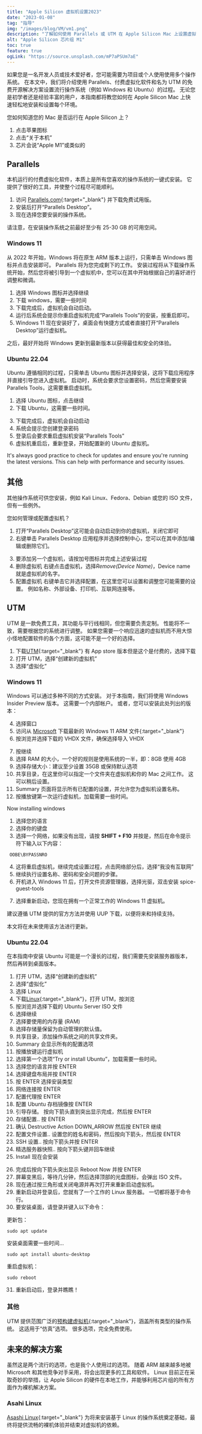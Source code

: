 ```yaml
---
title: "Apple Silicon 虚拟机设置2023"
date: "2023-01-08"
tag: "指导"
img: "/images/blog/VM/vm1.png"
description: "了解如何使用 Parallels 或 UTM 在 Apple Silicon Mac 上设置虚拟机。 我们的指南涵盖安装、配置和运行您的第一个虚拟机。"
alt: "Apple Silicon 芯片组 M1"
toc: true
feature: true
ogLink: "https://source.unsplash.com/mP7aPSUm7aE"
---
```


如果您是一名开发人员或技术爱好者，您可能需要为项目或个人使用使用多个操作系统。 在本文中，我们将介绍使用 Parallels、付费虚拟化软件和名为 UTM 的免费开源解决方案设置流行操作系统（例如 Windows 和 Ubuntu）的过程。 无论您是初学者还是经验丰富的用户，本指南都将教您如何在 Apple Silicon Mac 上快速轻松地安装和设置每个环境。

您如何知道您的 Mac 是否运行在 Apple Silicon 上？

1. 点击苹果图标
2. 点击“关于本机”
3. 芯片会说“Apple M1”或类似的

## Parallels

<Media source="/images/blog/VM/Parallels.webp" credit="Parallels / Xanzhu" alt="Parallels 虚拟机徽标"></Media>

本机运行的付费虚拟化软件，本质上是所有您喜欢的操作系统的一键式安装。 它提供了很好的工具，并使整个过程尽可能顺利。

1. 访问 [Parallels.com](https://www.parallels.com/products/desktop/trial/){:target="\_blank"} 并下载免费试用版。
2. 安装后打开“Parallels Desktop”。
3. 现在选择您要安装的操作系统。

<Media source="/images/blog/VM/p-install.webp" alt="Parallels 安装向导"></Media>

请注意，在安装操作系统之前最好至少有 25-30 GB 的可用空间。

### Windows 11

从 2022 年开始，Windows 将在原生 ARM 版本上运行，只需单击 Windows 图标并点击安装即可。 Parallels 将为您完成剩下的工作。 安装过程将从下载操作系统开始，然后您将被引导到一个虚拟机中，您可以在其中开始根据自己的喜好进行调整和微调。

1. 选择 Windows 图标并选择继续
2. 下载 windows，需要一些时间
3. 下载完成后，虚拟机会自动启动。
4. 运行后系统会提示你重启虚拟机完成“Parallels Tools”的安装，按重启即可。
5. Windows 11 现在安装好了，桌面会有快捷方式或者直接打开“Parallels Desktop”运行虚拟机。

之后，最好开始将 Windows 更新到最新版本以获得最佳和安全的体验。

### Ubuntu 22.04

Ubuntu 遵循相同的过程，只需单击 Ubuntu 图标并选择安装，这将下载应用程序并直接引导您进入虚拟机。 启动时，系统会要求您设置密码，然后您需要安装 Parallels Tools，这需要重启虚拟机。

1. 选择 Ubuntu 图标，点击继续
2. 下载 Ubuntu，这需要一些时间。

<Media source="/images/blog/VM/u-download.webp" alt="Parallels ubuntu 安装向导"></Media>

3. 下载完成后，虚拟机会自动启动
4. 系统会提示您创建登录密码
5. 登录后会要求重启虚拟机安装“Parallels Tools”
6. 虚拟机重启后，重新登录，开始配置新的 Ubuntu 虚拟机。

It's always good practice to check for updates and ensure you're running the latest versions. This can help with performance and security issues.

## 其他

其他操作系统可供您安装，例如 Kali Linux、Fedora、Debian 或您的 ISO 文件，但有一些例外。

您如何管理或配置虚拟机？

1. 打开“Parallels Desktop”这可能会自动启动到你的虚拟机，关闭它即可
2. 右键单击 Parallels Desktop 应用程序并选择控制中心，您可以在其中添加/编辑或删除它们。

<Media source="/images/blog/VM/config.webp" alt="Parallels 虚拟机配置面板"></Media>

3. 要添加另一个虚拟机，请按加号图标并完成上述安装过程
4. 删除虚拟机 右键点击虚拟机，选择*Remove(Device Name)*，Device name 就是虚拟机的名字。
5. 配置虚拟机 右键单击它并选择配置，在这里您可以设置和调整您可能需要的设置。 例如名称、外部设备、打印机、互联网连接等。

## UTM

<Media source="/images/blog/VM/UTM.webp" credit="UTM / Xanzhu" alt="UTM 安装向导"></Media>

UTM 是一款免费工具，其功能与平行线相同，但您需要负责定制。
性能将不一致，需要根据您的系统进行调整。 如果您需要一个响应迅速的虚拟机而不用大惊小怪地配置软件的各个方面，这可能不是一个好的选择。

1. 下载[UTM](https://mac.getutm.app/){:target="\_blank"} 有 App store 版本但是这个是付费的，选择下载
2. 打开 UTM，选择“创建新的虚拟机”
3. 选择“虚拟化”

### Windows 11

Windows 可以通过多种不同的方式安装。
对于本指南，我们将使用 Windows Insider Preview 版本。 这需要一个内部帐户。
或者，您可以安装此处列出的版本：

4. 选择窗口
5. 访问从 [Microsoft](https://www.microsoft.com/en-us/software-download/windowsinsiderpreviewarm64?wa=wsignin1.0) 下载最新的 Windows 11 ARM 文件{:target="\_blank"}
6. 按浏览并选择下载的 VHDX 文件，确保选择导入 VHDX

<Media source="/images/blog/VM/u-install.webp" alt="UTM 窗口的安装设置"></Media>

7. 按继续
8. 选择 RAM 的大小，一个好的规则是使用系统的一半，即：8GB 使用 4GB
9. 选择存储大小：建议至少设置 35GB 或保持默认选项
10. 共享目录，在这里你可以指定一个文件夹在虚拟机和你的 Mac 之间工作。 这可以稍后设置。
11. Summary 页面将显示所有已配置的设置，并允许您为虚拟机设置名称。
12. 按播放键第一次运行虚拟机，加载需要一些时间。

Now installing windows

1. 选择您的语言
2. 选择你的键盘
3. 选择一个网络，如果没有出现，请按 <b>SHIFT + F10</b> 并按是，然后在命令提示符下输入以下内容：

```CODE
 OOBE\BYPASSNRO
```

4. 这将重启虚拟机，继续完成设置过程，点击网络部分后，选择“我没有互联网”
5. 继续执行设置名称、密码和安全问题的步骤。
6. 开机进入 Windows 11 后，打开文件资源管理器，选择光驱，双击安装 spice-guest-tools

<Media source="/images/blog/VM/u-spice.webp" alt="文件资源管理器 Windows 11"></Media>

7. 选择重新启动，您现在拥有一个正常工作的 Windows 11 虚拟机。

建议遵循 UTM 提供的官方方法并使用 UUP 下载，以便将来和持续支持。

本文将在未来使用该方法进行更新。

### Ubuntu 22.04

在本指南中安装 Ubuntu 可能是一个漫长的过程，我们需要先安装服务器版本，然后再转到桌面版本。

1. 打开 UTM，选择“创建新的虚拟机”
2. 选择“虚拟化”
3. 选择 Linux
4. 下载[Linux](https://ubuntu.com/download/server/arm){:target="\_blank"}，打开 UTM，按浏览
5. 按浏览并选择下载的 Ubuntu Server ISO 文件
6. 选择继续
7. 选择要使用的内存量 (RAM)
8. 选择存储量保留为自动管理的默认值。
9. 共享目录，添加操作系统之间的共享文件夹。
10. Summary 会显示所有的配置选项
11. 按播放键运行虚拟机
12. 选择第一个选项“Try or install Ubuntu”，加载需要一些时间。
13. 选择您的语言并按 ENTER
14. 选择键盘布局并按 ENTER
15. 按 ENTER 选择安装类型
16. 网络连接按 ENTER
17. 配置代理按 ENTER
18. 配置 Ubuntu 存档镜像按 ENTER
19. 引导存储。 按向下箭头直到突出显示完成，然后按 ENTER
20. 存储配置.. 按 ENTER
21. 确认 Destructive Action DOWN_ARROW 然后按 ENTER 继续
22. 配置文件设置.. 设置您的姓名和密码，然后按向下箭头，然后按 ENTER
23. SSH 设置.. 按向下箭头并按 ENTER
24. 精选服务器快照.. 按向下箭头键并回车继续
25. Install 现在会安装

<Media source="/images/blog/VM/u-linux.webp" alt="Linux服务器安装显示"></Media>

26. 完成后按向下箭头突出显示 Reboot Now 并按 ENTER
27. 屏幕变黑后，等待几分钟，然后选择顶部的光盘图标，会弹出 ISO 文件。
28. 现在通过按三角形或关闭电源并再次打开来重新启动虚拟机。
29. 重新启动并登录后，您就有了一个工作的 Linux 服务器。 一切都将基于命令行。
30. 要安装桌面，请登录并键入以下命令：

更新包：

```
sudo apt update
```

安装桌面需要一些时间...

```
sudo apt install ubuntu-desktop
```

重启虚拟机：

```
sudo reboot
```

31. 重新启动后，登录并瞧瞧！

### 其他

UTM 提供范围广泛的[预构建虚拟机](https://mac.getutm.app/gallery/){:target="\_blank"}，涵盖所有类型的操作系统。
这适用于“仿真”选项。 很多选项，完全免费使用。

## 未来的解决方案

虽然这是两个流行的选项，也是我个人使用过的选项。 随着 ARM 越来越多地被 Microsoft 和其他竞争对手采用，将会出现更多的工具和软件。 Linux 目前正在采取奇妙的举措，让 Apple Silicon 的硬件在本地工作，并能够利用芯片组的所有方面作为裸机解决方案。

### Asahi Linux

[Asashi Linux](https://asahilinux.org/){:target="\_blank"} 为将来安装基于 Linux 的操作系统奠定基础，最终将提供流畅的裸机体验并结束对虚拟机的依赖。
